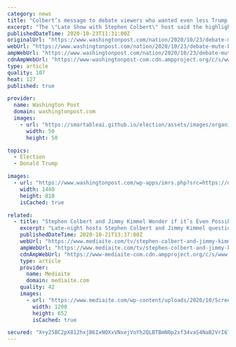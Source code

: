 ```yaml
---
category: news
title: "Colbert’s message to debate viewers who wanted even less Trump: ‘The ultimate mute button is in your hands’"
excerpt: "The \"Late Show with Stephen Colbert\" host said the highlight of the night was that he would “never have to watch Donald Trump debate ever again.”"
publishedDateTime: 2020-10-23T11:31:00Z
originalUrl: "https://www.washingtonpost.com/nation/2020/10/23/debate-mute-button-trump-biden-colbert/"
webUrl: "https://www.washingtonpost.com/nation/2020/10/23/debate-mute-button-trump-biden-colbert/"
ampWebUrl: "https://www.washingtonpost.com/nation/2020/10/23/debate-mute-button-trump-biden-colbert/?outputType=amp"
cdnAmpWebUrl: "https://www-washingtonpost-com.cdn.ampproject.org/c/s/www.washingtonpost.com/nation/2020/10/23/debate-mute-button-trump-biden-colbert/?outputType=amp"
type: article
quality: 107
heat: 127
published: true

provider:
  name: Washington Post
  domain: washingtonpost.com
  images:
    - url: "https://smartableai.github.io/election/assets/images/organizations/washingtonpost.com-50x50.jpg"
      width: 50
      height: 50

topics:
  - Election
  - Donald Trump

images:
  - url: "https://www.washingtonpost.com/wp-apps/imrs.php?src=https://d1i4t8bqe7zgj6.cloudfront.net/10-23-2020/t_4513567856534e928d248f5715c1d6bf_name_thumb.jpg&w=1440"
    width: 1440
    height: 810
    isCached: true

related:
  - title: "Stephen Colbert and Jimmy Kimmel Wonder if it’s Even Possible to Mute ‘POTUS Interruptus’: Trump Will Pull Another Mic ‘Out of His Hair’"
    excerpt: "Late-night hosts Stephen Colbert and Jimmy Kimmel questioned if it is even possible to silence President Donald Trump after the Commission on Presidential Debates announced that they will be taking measures to ensure there are fewer interruptions during the second debate."
    publishedDateTime: 2020-10-21T13:37:00Z
    webUrl: "https://www.mediaite.com/tv/stephen-colbert-and-jimmy-kimmel-wonder-if-its-even-possible-to-mute-potus-interruptus-trump-will-pull-another-mic-out-of-his-hair/"
    ampWebUrl: "https://www.mediaite.com/tv/stephen-colbert-and-jimmy-kimmel-wonder-if-its-even-possible-to-mute-potus-interruptus-trump-will-pull-another-mic-out-of-his-hair/amp/"
    cdnAmpWebUrl: "https://www-mediaite-com.cdn.ampproject.org/c/s/www.mediaite.com/tv/stephen-colbert-and-jimmy-kimmel-wonder-if-its-even-possible-to-mute-potus-interruptus-trump-will-pull-another-mic-out-of-his-hair/amp/"
    type: article
    provider:
      name: Mediaite
      domain: mediaite.com
    quality: 42
    images:
      - url: "https://www.mediaite.com/wp-content/uploads/2020/10/Screen-Shot-2020-10-21-at-9.19.57-AM-1200x652.jpg"
        width: 1200
        height: 652
        isCached: true

secured: "X+y25BC2pX812hxjB6IxNOXxVNxejVoYh2QLBTBmN0p2xf34vaS4NaB2VrI6T0azCOQoLj2maOxRKaZJvJI6gr3xWpT6u5r5uRHhShuMIOuAZl2Jmm44cP7l4wKYfsYgFgjfSk3UY/IfcNaD6WPDkncO5VarIofJ1s4oAWgepQfKrW1GYHNjSeQhcic4IZu84ZL53T7eOQKOJQVOIIU2loP3oYgSHztKWrSqmRXHH8p01dX8g87vcCnbaF9yk0NBJ9yrLRg4mL4/7CdSd4vCyESXjabHDJjiCu/PmDz+vDDGkI19x38OsikqB5nnUuwUejDbgaqK8lNM+zvBE1VysdqeN2TB4icOx9fUlqffMZ8=;lEYmPApWFcTTHWFIcELrPw=="
---
```


